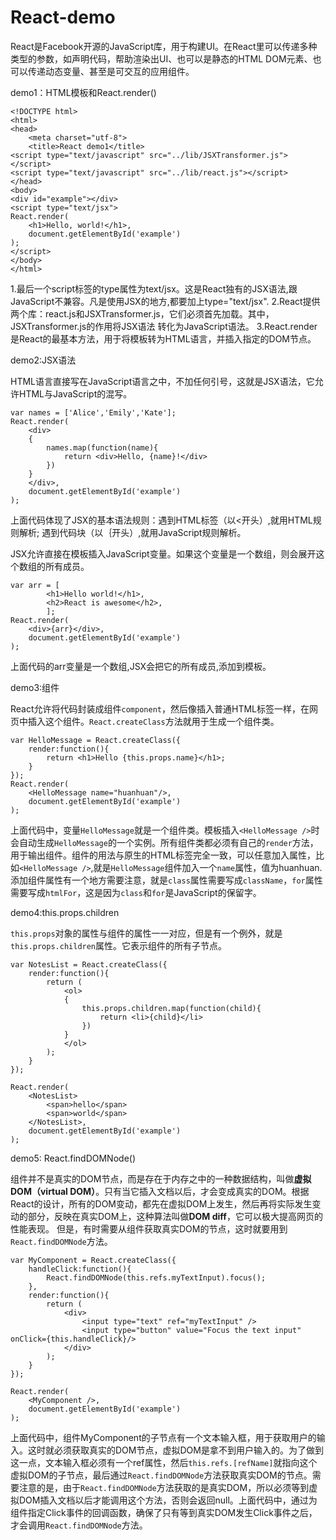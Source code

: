 # React-demo

React是Facebook开源的JavaScript库，用于构建UI。在React里可以传递多种类型的参数，如声明代码，帮助渲染出UI、也可以是静态的HTML DOM元素、也可以传递动态变量、甚至是可交互的应用组件。

demo1：HTML模板和React.render()

    <!DOCTYPE html>
    <html>
    <head>
    	<meta charset="utf-8">
    	<title>React demo1</title>
    <script type="text/javascript" src="../lib/JSXTransformer.js"></script>
    <script type="text/javascript" src="../lib/react.js"></script>
    </head>
    <body>
    <div id="example"></div>
    <script type="text/jsx">
    React.render(
    	<h1>Hello, world!</h1>,
    	document.getElementById('example')
    );	
    </script>
    </body>
    </html>

1.最后一个script标签的type属性为text/jsx。这是React独有的JSX语法,跟JavaScript不兼容。凡是使用JSX的地方,都要加上type="text/jsx".
2.React提供两个库：react.js和JSXTransformer.js，它们必须首先加载。其中，JSXTransformer.js的作用将JSX语法 转化为JavaScript语法。
3.React.render是React的最基本方法，用于将模板转为HTML语言，并插入指定的DOM节点。

demo2:JSX语法

HTML语言直接写在JavaScript语言之中，不加任何引号，这就是JSX语法，它允许HTML与JavaScript的混写。

    var names = ['Alice','Emily','Kate'];
    React.render(
    	<div>
    	{
    		names.map(function(name){
    			return <div>Hello, {name}!</div>
    		})
    	}
    	</div>,
    	document.getElementById('example')
    );

上面代码体现了JSX的基本语法规则：遇到HTML标签（以<开头）,就用HTML规则解析; 遇到代码块（以｛开头）,就用JavaScript规则解析。

JSX允许直接在模板插入JavaScript变量。如果这个变量是一个数组，则会展开这个数组的所有成员。

    var arr = [
        	<h1>Hello world!</h1>,
        	<h2>React is awesome</h2>,
            ];
    React.render(
     	<div>{arr}</div>,
     	document.getElementById('example')
    );


上面代码的arr变量是一个数组,JSX会把它的所有成员,添加到模板。

demo3:组件

React允许将代码封装成组件`component`，然后像插入普通HTML标签一样，在网页中插入这个组件。`React.createClass`方法就用于生成一个组件类。

    var HelloMessage = React.createClass({
        render:function(){
            return <h1>Hello {this.props.name}</h1>;
        }
    });
    React.render(
        <HelloMessage name="huanhuan"/>,
        document.getElementById('example')
    );

上面代码中，变量`HelloMessage`就是一个组件类。模板插入`<HelloMessage />`时会自动生成`HelloMessage`的一个实例。所有组件类都必须有自己的`render`方法，用于输出组件。组件的用法与原生的HTML标签完全一致，可以任意加入属性，比如`<HelloMessage />`,就是`HelloMessage`组件加入一个`name`属性，值为huanhuan.添加组件属性有一个地方需要注意，就是`class`属性需要写成`className`，`for`属性需要写成`htmlFor`，这是因为`class`和`for`是JavaScript的保留字。

demo4:this.props.children

`this.props`对象的属性与组件的属性一一对应，但是有一个例外，就是`this.props.children`属性。它表示组件的所有子节点。

    var NotesList = React.createClass({
        render:function(){
            return (
                <ol>
                {
                    this.props.children.map(function(child){
                        return <li>{child}</li>
                    })
                }
                </ol>
            );
        }
    });
    
    React.render(
        <NotesList>
            <span>hello</span>
            <span>world</span>
        </NotesList>,
        document.getElementById('example')
    );

demo5: React.findDOMNode()

组件并不是真实的DOM节点，而是存在于内存之中的一种数据结构，叫做**虚拟DOM（virtual DOM）**。只有当它插入文档以后，才会变成真实的DOM。根据React的设计，所有的DOM变动，都先在虚拟DOM上发生，然后再将实际发生变动的部分，反映在真实DOM上，这种算法叫做**DOM diff**，它可以极大提高网页的性能表现。
但是，有时需要从组件获取真实DOM的节点，这时就要用到`React.findDOMNode`方法。

    var MyComponent = React.createClass({
        handleClick:function(){
            React.findDOMNode(this.refs.myTextInput).focus();
        },
        render:function(){
            return (
                <div>
                    <input type="text" ref="myTextInput" />
                    <input type="button" value="Focus the text input" onClick={this.handleClick}/>
                </div>
            );
        }
    });
    
    React.render(
        <MyComponent />,
        document.getElementById('example')
    );

上面代码中，组件MyComponent的子节点有一个文本输入框，用于获取用户的输入。这时就必须获取真实的DOM节点，虚拟DOM是拿不到用户输入的。为了做到这一点，文本输入框必须有一个ref属性，然后`this.refs.[refName]`就指向这个虚拟DOM的子节点，最后通过`React.findDOMNode`方法获取真实DOM的节点。需要注意的是，由于`React.findDOMNode`方法获取的是真实DOM，所以必须等到虚拟DOM插入文档以后才能调用这个方法，否则会返回null。上面代码中，通过为组件指定Click事件的回调函数，确保了只有等到真实DOM发生Click事件之后，才会调用`React.findDOMNode`方法。